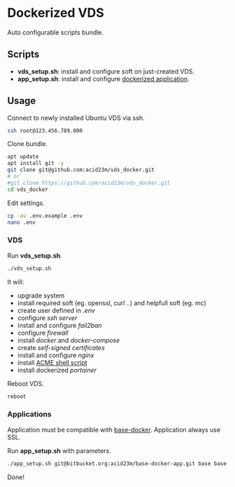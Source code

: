 # Dockerized VDS

Auto configurable scripts bundle.

## Scripts

- **vds_setup.sh**: install and configure soft on just-created VDS.
- **app_setup.sh**: install and configure [dockerized application](https://github.com/acid23m/base-docker.git).

## Usage

Connect to newly installed Ubuntu VDS via ssh.

```bash
ssh root@123.456.789.000

```

Clone bundle.

```bash
apt update
apt install git -y
git clone git@github.com:acid23m/vds_docker.git
# or
#git clone https://github.com/acid23m/vds_docker.git
cd vds_docker
```

Edit settings.

```bash
cp -av .env.example .env
nano .env
```

### VDS

Run **vds_setup.sh**.

```bash
./vds_setup.sh
```

It will:

- upgrade system
- install required soft (eg. openssl, curl ..) and helpfull soft (eg. mc)
- create user defined in *.env*
- configure *ssh server*
- install and configure *fail2ban*
- configure *firewall*
- install *docker* and *docker-compose*
- create *self-signed certificates*
- install and configure *nginx*
- install [ACME shell script](https://github.com/Neilpang/acme.sh)
- install dockerized *portainer*

Reboot VDS.

```bash
reboot
```

### Applications

Application must be compatible with [base-docker](https://github.com/acid23m/base-docker).
Application always use SSL.

Run **app_setup.sh** with parameters.

```bash
./app_setup.sh git@bitbucket.org:acid23m/base-docker-app.git base base-app.com 8000
```

Done!
